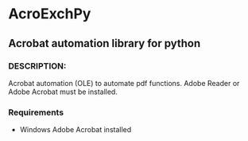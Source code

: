 # AcroExchPy
## Acrobat automation library for python
### DESCRIPTION:
Acrobat automation (OLE) to automate pdf functions. Adobe Reader or Adobe Acrobat must be installed.
### Requirements
* Windows Adobe Acrobat installed

